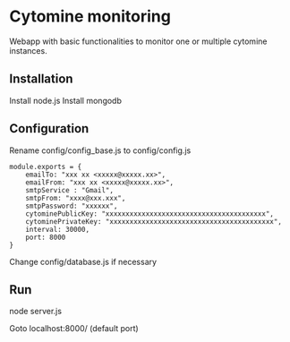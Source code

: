 # Cytomine monitoring

Webapp with basic functionalities to monitor one or multiple cytomine instances.

## Installation

Install node.js
Install mongodb

## Configuration

Rename config/config_base.js to config/config.js

    module.exports = {
		emailTo: "xxx xx <xxxxx@xxxxx.xx>",
		emailFrom: "xxx xx <xxxxx@xxxxx.xx>",
		smtpService : "Gmail",
		smtpFrom: "xxxx@xxx.xxx",
		smtpPassword: "xxxxxx",
		cytominePublicKey: "xxxxxxxxxxxxxxxxxxxxxxxxxxxxxxxxxxxxxxxx",
		cytominePrivateKey: "xxxxxxxxxxxxxxxxxxxxxxxxxxxxxxxxxxxxxxxxx",
		interval: 30000,
		port: 8000
	}

Change config/database.js if necessary

## Run

node server.js

Goto localhost:8000/ (default port)
